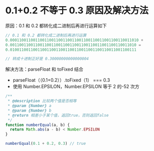 # 0.1+0.2 不等于 0.3 原因及解决方法 [](#unequal)

原因：0.1 和 0.2 都转化成二进制后再进行运算如下

```js
// 0.1 和 0.2 都转化成二进制后再进行运算
0.00011001100110011001100110011001100110011001100110011010 +
0.0011001100110011001100110011001100110011001100110011010 =
0.0100110011001100110011001100110011001100110011001100111

// 转成十进制正好是 0.30000000000000004
```

解决方法：parseFloat 和 toFixed 结合

- parseFloat（（0.1+0.2））.toFixed（1） === 0.3
- 使用 Number.EPSILON，Number.EPSILON 等于 2 的-52 次方

```js
/**
 * @description 比较两个值是否相等
 * @param {Number} a
 * @param {Number} b
 * @return 相差小于某个值，返回true，否则返回false
 */
function numberEqual(a, b) {
  return Math.abs(a - b) < Number.EPSILON
}

numberEqual(0.1 + 0.2, 0.3) // true
```
